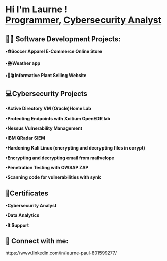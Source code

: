 <h1>Hi I'm Laurne ! <br/><a href="https://github.com/LaurneSP">Programmer</a>, <a href="https://www.linkedin.com/in/LaurneSP/">Cybersecurity Analyst</a>
  
<h2>👨‍💻 Software Development Projects:</h2>
  
  <b>•⚽️Soccer Apparel E-Commerce Online Store</b>
  
  <b>•🌦Weather app</b>
  
  <b>•🪷🪴Informative Plant Selling Website</b>


  <h2>💻Cybersecurity Projects </h2>


  <b>•Active Directory VM (Oracle)Home Lab </b>

  <b>•Protecting Endpoints with Xcitium OpenEDR lab</b>

  <b>•Nessus Vulnerability Management </b>

  <b>•IBM QRadar SIEM </b>

  <b>•Hardening Kali Linux (encrypting and decrypting files in ccrypt)</b>

  <b>•Encrypting and decrypting email from mailvelope</b>

  <b>•Penetration Testing with OWSAP ZAP</b>

  <b>•Scanning code for vulnerabilities with synk</b>


  
<h2> 📝Certificates </h2>

<b> •Cybersecurity Analyst </b>

<b> •Data Analytics </b>

<b> •It Support </b>



<h2> 🤳 Connect with me:</h2>
<a> https://www.linkedin.com/in/laurne-paul-801599277/ </a>
